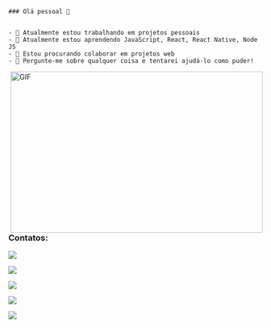 <div>

    ### Olá pessoal 👋


    - 🔭 Atualmente estou trabalhando em projetos pessoais
    - 🌱 Atualmente estou aprendendo JavaScript, React, React Native, Node JS
    - 👯 Estou procurando colaborar em projetos web
    - 💬 Pergunte-me sobre qualquer coisa e tentarei ajudá-lo como puder!

</div>

<div>
    <img align="right" alt="GIF" src="https://github.com/abhisheknaiidu/abhisheknaiidu/blob/master/code.gif?raw=true"
        width="500" height="320" />
</div>

### Contatos:

<div>
    <p><a href="######" target="_blank"><img
            src="https://img.shields.io/badge/YouTube-FF0000?style=for-the-badge&logo=youtube&logoColor=white"
            target="_blank"></a></p>
    <p><a href="######" target="_blank"><img
            src="https://img.shields.io/badge/-Instagram-%23E4405F?style=for-the-badge&logo=instagram&logoColor=white"
            target="_blank"></a></p>
    <p><a href="######" target="_blank"><img
            src="https://img.shields.io/badge/Twitch-9146FF?style=for-the-badge&logo=twitch&logoColor=white"
            target="_blank"></a></p>
    <p><a href="mailto:bello.garcia@gmail.com"><img
            src="https://img.shields.io/badge/Gmail-D14836?style=for-the-badge&logo=gmail&logoColor=white"
            target="_blank"></a></p>
    <p><a href="https://www.linkedin.com/in/rafael-bello-garcia-1bb9756b/" target="_blank"><img
            src="https://img.shields.io/badge/-LinkedIn-%230077B5?style=for-the-badge&logo=linkedin&logoColor=white"
            target="_blank"></a></p>
</div>

